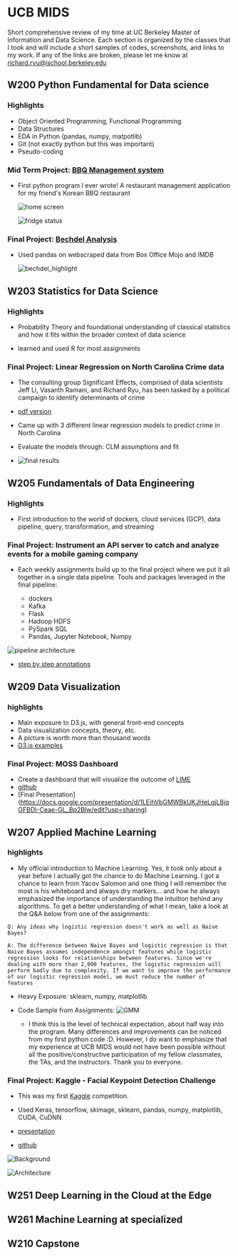 # UCB MIDS

Short comprehensive review of my time at UC Berkeley Master of Information and Data Science. Each section is organized by the classes that I took and will include a short samples of codes, screenshots, and links to my work. If any of the links are broken, please let me know at richard.ryu@ischool.berkeley.edu

## W200 Python Fundamental for Data science
### Highlights
- Object Oriented Programming, Functional Programming
- Data Structures
- EDA in Python (pandas, numpy, matpotlib)
- Git (not exactly python but this was important)
- Pseudo-coding
### Mid Term Project: [BBQ Management system](https://github.com/iatechicken/ucbmids/blob/master/W200/BBQ_MGMT_revised.py)
- First python program I ever wrote! A restaurant management application for my friend's Korean BBQ restaurant

  ![home screen](./W200/bbq_1.png)

  ![fridge status](./W200/bbq_2.png)

### Final Project: [Bechdel Analysis](https://docs.google.com/presentation/d/1vHQwoAiBGeFzBr6I7qQ5OstKaOVww4e4v5RFkw12f6o/edit?usp=sharing)

- Used pandas on webscraped data from Box Office Mojo and IMDB

  ![bechdel_highlight](./W200/bechdel.png)

## W203 Statistics for Data Science
### Highlights
- Probability Theory and foundational understanding of classical statistics and how it fits within the broader context of data science

- learned and used R for most assignments

### Final Project: Linear Regression on North Carolina Crime data

- The consulting group Significant Effects, comprised of data scientists Jeff Li, Vasanth Ramani, and Richard Ryu, has been tasked by a political campaign to identify determinants of crime

- [pdf version](./W203/sig_eff.pdf)

- Came up with 3 different linear regression models to predict crime in North Carolina

- Evaluate the models through: CLM assumptions and fit

- ![final results](./W203/final.png)

## W205 Fundamentals of Data Engineering
### Highlights
- First introduction to the world of dockers, cloud services (GCP), data pipeline, query, transformation, and streaming

### Final Project: Instrument an API server to catch and analyze events for a mobile gaming company

- Each weekly assignments build up to the final project where we put it all together in a single data pipeline. Tools and packages leveraged in the final pipeline:

    - dockers
    - Kafka
    - Flask
    - Hadoop HDFS
    - PySpark SQL
    - Pandas, Jupyter Notebook, Numpy

![pipeline architecture](./W205/pipeline.png)

- [step by step annotations](./W205/README.md)

## W209 Data Visualization
### highlights
- Main exposure to D3.js, with general front-end concepts
- Data visualization concepts, theory, etc.
- A picture is worth more than thousand words
- [D3.js examples](https://codepen.io/collection/AGwgrw)

### Final Project: MOSS Dashboard
- Create a dashboard that will visualize the outcome of [LIME](https://github.com/marcotcr/lime)
- [github](https://github.com/jlee-snn/w209_MOSS)
- [Final Presentation] (https://docs.google.com/presentation/d/1LEihVbGMWBkUKJHeLqjL8jqGFBDI-Ceae-GL_Bp2Blw/edit?usp=sharing)

## W207 Applied Machine Learning
### highlights
- My official introduction to Machine Learning. Yes, it took only about a year before I actually got the chance to do Machine Learning. I got a chance to learn from Yacov Salomon and one thing I will remember the most is his whiteboard and always dry markers... and how he always emphasized the importance of understanding the intuition behind any algorithms. To get a better understanding of what I mean, take a look at the Q&A below from one of the assignments:
```
Q: Any ideas why logistic regression doesn't work as well as Naive Bayes?

A: The difference between Naive Bayes and logistic regression is that Naive Bayes assumes independence amongst features while logistic regression looks for relationships between features. Since we're dealing with more than 2,000 features, the logistic regression will perform badly due to complexity. If we want to improve the performance of our logistic regression model, we must reduce the number of features
```
- Heavy Exposure: sklearn, numpy, matplotlib
- Code Sample from Assignments:
![GMM](./W207/gmm.png)

    - I think this is the level of technical expectation, about half way into the program. Many differences and improvements can be noticed from my first python code :D. However, I do want to emphasize that my experience at UCB MIDS would not have been possible without all the positive/constructive participation of my fellow classmates, the TAs, and the instructors. Thank you to everyone.

### Final Project: Kaggle - Facial Keypoint Detection Challenge
- This was my first [Kaggle](https://www.kaggle.com/) competition.

- Used Keras, tensorflow, skimage, sklearn, pandas, numpy, matplotlib, CUDA, CuDNN

- [presentation](https://docs.google.com/presentation/d/1IPMNdfzN4TBaobklF8pnc0rI8l8BjUV2utph3ZmKl4Q/edit?usp=sharing)

- [github](https://github.com/iatechicken/kaggle_rnd/blob/master/FinalProject_FacialKepoints_RnD.ipynb)

![Background](./W207/background.png)

![Architecture](./W207/arch.png)


## W251 Deep Learning in the Cloud at the Edge

## W261 Machine Learning at specialized

## W210 Capstone
